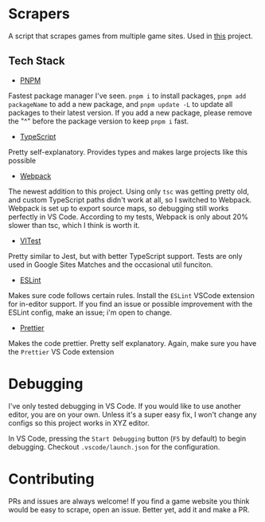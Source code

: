 # Scrapers

A script that scrapes games from multiple game sites. Used in
[this](https://github.com/Wade7wastaken/Website) project.

## Tech Stack

-   [PNPM](https://pnpm.io/)

Fastest package manager I've seen. `pnpm i` to install packages,
`pnpm add packageName` to add a new package, and `pnpm update -L` to update all
packages to their latest version. If you add a new package, please remove the
"^" before the package version to keep `pnpm i` fast.

-   [TypeScript](https://www.typescriptlang.org/)

Pretty self-explanatory. Provides types and makes large projects like this
possible

-   [Webpack](https://webpack.js.org/)

The newest addition to this project. Using only `tsc` was getting pretty old,
and custom TypeScript paths didn't work at all, so I switched to Webpack.
Webpack is set up to export source maps, so debugging still works perfectly in
VS Code. According to my tests, Webpack is only about 20% slower than tsc, which
I think is worth it.

-   [VITest](https://vitest.dev/)

Pretty similar to Jest, but with better TypeScript support. Tests are only used
in Google Sites Matches and the occasional util funciton.

-   [ESLint](https://eslint.org/)

Makes sure code follows certain rules. Install the `ESLint` VSCode extension for
in-editor support. If you find an issue or possible improvement with the ESLint
config, make an issue; i'm open to change.

-   [Prettier](https://prettier.io/)

Makes the code prettier. Pretty self explanatory. Again, make sure you have the
`Prettier` VS Code extension

# Debugging

I've only tested debugging in VS Code. If you would like to use another editor,
you are on your own. Unless it's a super easy fix, I won't change any configs so
this project works in XYZ editor.

In VS Code, pressing the `Start Debugging` button (`F5` by default) to begin
debugging. Checkout `.vscode/launch.json` for the configuration.

# Contributing

PRs and issues are always welcome! If you find a game website you think would be
easy to scrape, open an issue. Better yet, add it and make a PR.
